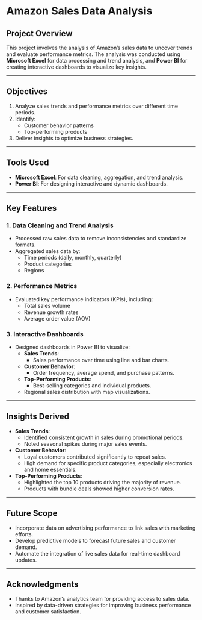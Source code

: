 # Amazon Sales Data Analysis

## Project Overview
This project involves the analysis of Amazon’s sales data to uncover trends and evaluate performance metrics. The analysis was conducted using **Microsoft Excel** for data processing and trend analysis, and **Power BI** for creating interactive dashboards to visualize key insights.

---

## Objectives
1. Analyze sales trends and performance metrics over different time periods.
2. Identify:
   - Customer behavior patterns
   - Top-performing products
3. Deliver insights to optimize business strategies.

---

## Tools Used
- **Microsoft Excel**: For data cleaning, aggregation, and trend analysis.
- **Power BI**: For designing interactive and dynamic dashboards.

---

## Key Features
### 1. **Data Cleaning and Trend Analysis**
- Processed raw sales data to remove inconsistencies and standardize formats.
- Aggregated sales data by:
  - Time periods (daily, monthly, quarterly)
  - Product categories
  - Regions

### 2. **Performance Metrics**
- Evaluated key performance indicators (KPIs), including:
  - Total sales volume
  - Revenue growth rates
  - Average order value (AOV)

### 3. **Interactive Dashboards**
- Designed dashboards in Power BI to visualize:
  - **Sales Trends**:
    - Sales performance over time using line and bar charts.
  - **Customer Behavior**:
    - Order frequency, average spend, and purchase patterns.
  - **Top-Performing Products**:
    - Best-selling categories and individual products.
  - Regional sales distribution with map visualizations.

---

## Insights Derived
- **Sales Trends**:
  - Identified consistent growth in sales during promotional periods.
  - Noted seasonal spikes during major sales events.
- **Customer Behavior**:
  - Loyal customers contributed significantly to repeat sales.
  - High demand for specific product categories, especially electronics and home essentials.
- **Top-Performing Products**:
  - Highlighted the top 10 products driving the majority of revenue.
  - Products with bundle deals showed higher conversion rates.

---

## Future Scope
- Incorporate data on advertising performance to link sales with marketing efforts.
- Develop predictive models to forecast future sales and customer demand.
- Automate the integration of live sales data for real-time dashboard updates.

---

## Acknowledgments
- Thanks to Amazon’s analytics team for providing access to sales data.
- Inspired by data-driven strategies for improving business performance and customer satisfaction.

